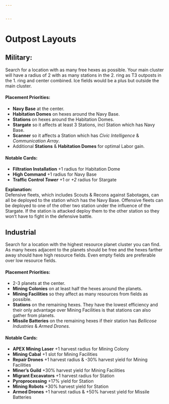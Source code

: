 ```yaml
---


---
```


<h1 id="outpost-layouts">Outpost Layouts</h1>
<h2 id="military">Military:</h2>
<p>Search for a location with as many free hexes as possible. Your main cluster will have a radius of 2 with as many stations in the 2. ring as T3 outposts in the 1. ring and center combined. Ice fields would be a plus but outside the main cluster.</p>
<h4 id="placement-priorities">Placement Priorities:</h4>
<ul>
<li><strong>Navy Base</strong> at the center.</li>
<li><strong>Habitation Domes</strong> on hexes around the Navy Base.</li>
<li><strong>Stations</strong> on hexes around the Habitation Domes.</li>
<li><strong>Stargate</strong> so it affects at least 3 Stations, incl Station which has Navy Base.</li>
<li><strong>Scanner</strong> so it affects a Station which has <em>Civic Intelligence</em> &amp; <em>Communication Array</em>.</li>
<li>Additional <strong>Stations</strong> &amp; <strong>Habitation Domes</strong> for optimal Labor gain.</li>
</ul>
<h4 id="notable-cards">Notable Cards:</h4>
<ul>
<li><strong>Filtration Installation</strong> +1 radius for Habitation Dome</li>
<li><strong>High Command</strong> +1 radius for Navy Base</li>
<li><strong>Traffic Control <em>Tower</em></strong> +1 or <em>+2</em> radius for Stargate</li>
</ul>
<p><strong>Explanation:</strong><br>
Defensive fleets, which includes Scouts &amp; Recons against Sabotages, can all be deployed to the station which has the Navy Base. Offensive fleets can be deployed to one of the other two station under the influence of the Stargate. If the station is attacked deploy them to the other station so they won’t have to fight in the defensive battle.</p>
<h2 id="industrial">Industrial</h2>
<p>Search for a location with the highest resource planet cluster you can find. As many hexes adjacent to the planets should be free and the hexes farther away should have high resource fields. Even empty fields are preferable over low resource fields.</p>
<h4 id="placement-priorities-1">Placement Priorities:</h4>
<ul>
<li>2-3 planets at the center.</li>
<li><strong>Mining Colonies</strong> on at least half the hexes around the planets.</li>
<li><strong>Mining Facilities</strong> so they affect as many resources from fields as possible.</li>
<li><strong>Stations</strong> on the remaining hexes. They have the lowest efficiency and their only advantage over Mining Facilities is that stations can also gather from planets.</li>
<li><strong>Missile Batteries</strong> on  the remaining hexes if their station has <em>Bellicose Industries</em> &amp; <em>Armed Drones</em>.</li>
</ul>
<h4 id="notable-cards-1">Notable Cards:</h4>
<ul>
<li><strong>APEX Mining Laser</strong> +1 harvest radius for Mining Colony</li>
<li><strong>Mining Cabal</strong> +1 slot for Mining Facilities</li>
<li><strong>Repair Drones</strong> +1 harvest radius &amp; -30% harvest yield  for  Mining Facilities</li>
<li><strong>Miner’s Guild</strong> +30% harvest yield for Mining Facilities</li>
<li><strong>Migrant Excavators</strong> +1 harvest radius for Station</li>
<li><strong>Pyroprocessing</strong> +17% yield  for Station</li>
<li><strong>Mining Robots</strong> +30% harvest yield  for Station</li>
<li><strong>Armed Drones</strong> +1 harvest radius &amp; +50% harvest yield for Missile Batteries</li>
</ul>

